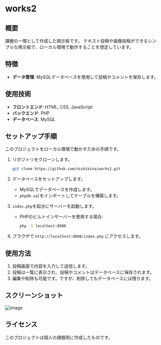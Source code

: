 # works2

## 概要
課題の一環として作成した掲示板です。
テキスト投稿や画像投稿ができるシンプルな掲示板で、ローカル環境で動作することを想定しています。

## 特徴
- **データ管理**: MySQLデータベースを使用して投稿やコメントを保存します。

## 使用技術
- **フロントエンド**: HTML, CSS, JavaScript
- **バックエンド**: PHP
- **データベース**: MySQL

## セットアップ手順
このプロジェクトをローカル環境で動かすための手順です。

1. リポジトリをクローンします。
   ```bash
   git clone https://github.com/nishikina/works2.git
   ```

2. データベースをセットアップします。
   - MySQLでデータベースを作成します。
   - `phpdb.sql`をインポートしてテーブルを構築します。

3. `index.php`を起点にサーバーを起動します。
   - PHPのビルトインサーバーを使用する場合:
     ```bash
     php -S localhost:8000
     ```

4. ブラウザで `http://localhost:8000/index.php` にアクセスします。

## 使用方法
1. 投稿画面で内容を入力して送信します。
2. 投稿は一覧に表示され、投稿やコメントはデータベースに保存されます。
3. 編集や削除も可能です。ですが、削除してもデータベースには残ります。

## スクリーンショット
![image](https://github.com/user-attachments/assets/93e4122b-40e0-4322-ba8f-3307970f71bc)

## ライセンス
このプロジェクトは個人の課題用に作成したものです。
